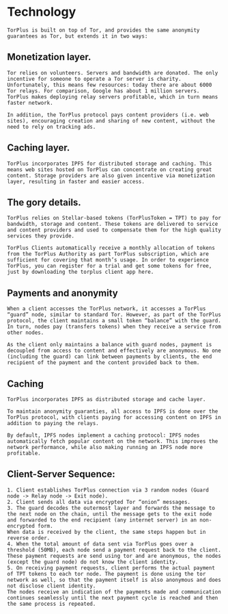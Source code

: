 ﻿# Technology

    TorPlus is built on top of Tor, and provides the same anonymity guarantees as Tor, but extends it in two ways:

## Monetization layer.

    Tor relies on volunteers. Servers and bandwidth are donated. The only incentive for someone to operate a Tor server is charity. Unfortunately, this means few resources: today there are about 6000 Tor relays. For comparison, Google has about 1 million servers. TorPlus makes deploying relay servers profitable, which in turn means faster network.

    In addition, the TorPlus protocol pays content providers (i.e. web sites), encouraging creation and sharing of new content, without the need to rely on tracking ads.

## Caching layer.

    TorPlus incorporates IPFS for distributed storage and caching. This means web sites hosted on TorPlus can concentrate on creating great content. Storage providers are also given incentive via monetization layer, resulting in faster and easier access.

## The gory details.

    TorPlus relies on Stellar-based tokens (TorPlusToken = TPT) to pay for bandwidth, storage and content. These tokens are delivered to service and content providers and used to compensate them for the high quality services they provide.

    TorPlus Clients automatically receive a monthly allocation of tokens from the TorPlus Authority as part TorPlus subscription, which are sufficient for covering that month’s usage. In order to experience TorPlus, you can register for a trial and get some tokens for free, just by downloading the torplus client app here.

## Payments and anonymity

    When a client accesses the TorPlus network, it accesses a TorPlus “guard” node, similar to standard Tor. However, as part of the TorPlus protocol, the client maintains a small token “balance” with the guard. In turn, nodes pay (transfers tokens) when they receive a service from other nodes.

    As the client only maintains a balance with guard nodes, payment is decoupled from access to content and effectively are anonymous. No one (including the guard) can link between payments by clients, the end recipient of the payment and the content provided back to them.

## Caching

    TorPlus incorporates IPFS as distributed storage and cache layer.

    To maintain anonymity guaranties, all access to IPFS is done over the TorPlus protocol, with clients paying for accessing content on IPFS in addition to paying the relays.

    By default, IPFS nodes implement a caching protocol: IPFS nodes automatically fetch popular content on the network. This improves the network performance, while also making running an IPFS node more profitable.

## Client-Server Sequence:

    1. Client establishes TorPlus connection via 3 random nodes (Guard node -> Relay node -> Exit node).
    2. Client sends all data via encrypted Tor “onion” messages.
    3. The guard decodes the outermost layer and forwards the message to the next node on the chain, until the message gets to the exit node and forwarded to the end recipient (any internet server) in an non-encrypted form.
    When data is received by the client, the same steps happen but in reverse order.
    4. When the total amount of data sent via TorPlus goes over a threshold (50MB), each node send a payment request back to the client. These payment requests are send using tor and are anonymous, the nodes (except the guard node) do not know the client identity.
    5. On receiving payment requests, client performs the actual payment of TPT tokens to each tor node. The payment is done using the tor network as well, so that the payment itself is also anonymous and does not disclose client identity.
    The nodes receive an indication of the payments made and communication continues seamlessly until the next payment cycle is reached and then the same process is repeated.